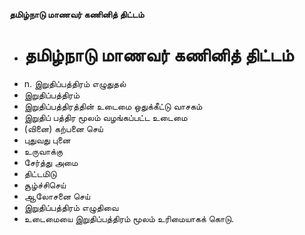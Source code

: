 **தமிழ்நாடு மாணவர் கணினித் திட்டம்**
- # தமிழ்நாடு மாணவர் கணினித் திட்டம்
- n. இறுதிப்பத்திரம் எழுதுதல்
- இறுதிப்பத்திரம்
- இறுதிப்பத்திரத்தின் உடைமை ஒதுக்கீட்டு வாசகம்
- இறுதிப் பத்திர மூலம் வழங்கப்பட்ட உடைமை
- (வினை) கற்பனை செய்
- புதுவது புனை
- உருவாக்கு
- சேர்த்து அமை
- திட்டமிடு
- சூழ்ச்சிசெய்
- ஆலோசனை செய்
- இறுதிப்பத்திரம் எழுதிவை
- உடைமையை இறுதிப்பத்திரம் மூலம் உரிமையாகக் கொடு.

